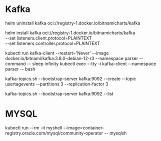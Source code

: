# Kafka

helm uninstall kafka oci://registry-1.docker.io/bitnamicharts/kafka

helm install kafka oci://registry-1.docker.io/bitnamicharts/kafka \
--set listeners.client.protocol=PLAINTEXT \
--set listeners.controller.protocol=PLAINTEXT

kubectl run kafka-client --restart='Never' --image docker.io/bitnami/kafka:3.8.0-debian-12-r3 --namespace parser --command -- sleep infinity
kubectl exec --tty -i kafka-client --namespace parser -- bash

kafka-topics.sh --bootstrap-server kafka:9092 --create --topic usertagevents --partitions 3 --replication-factor 3

kafka-topics.sh --bootstrap-server kafka:9092 --list

# MYSQL
kubectl run --rm -it myshell --image=container-registry.oracle.com/mysql/community-operator -- mysqlsh